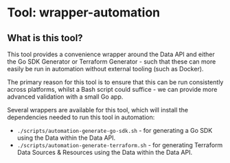 # Tool: wrapper-automation

## What is this tool?

This tool provides a convenience wrapper around the Data API and either the Go SDK Generator or Terraform Generator - such that these can more easily be run in automation without external tooling (such as Docker).

The primary reason for this tool is to ensure that this can be run consistently across platforms, whilst a Bash script could suffice - we can provide more advanced validation with a small Go app.

Several wrappers are available for this tool, which will install the dependencies needed to run this tool in automation:

* `./scripts/automation-generate-go-sdk.sh` - for generating a Go SDK using the Data within the Data API.
* `./scripts/automation-generate-terraform.sh` - for generating Terraform Data Sources & Resources using the Data within the Data API.
